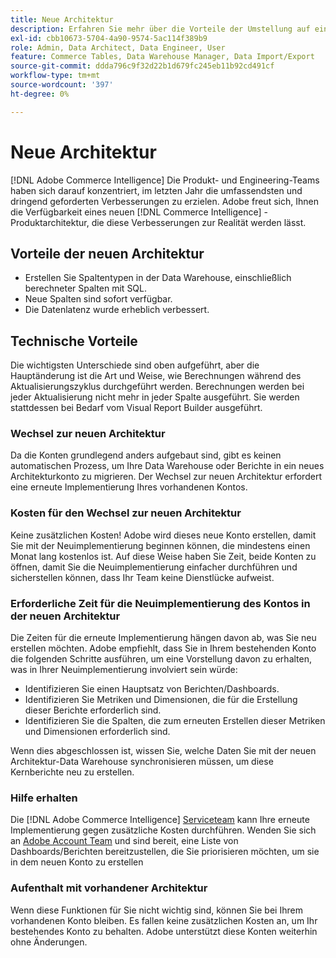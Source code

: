 ```yaml
---
title: Neue Architektur
description: Erfahren Sie mehr über die Vorteile der Umstellung auf eine neue Architektur.
exl-id: cbb10673-5704-4a90-9574-5ac114f389b9
role: Admin, Data Architect, Data Engineer, User
feature: Commerce Tables, Data Warehouse Manager, Data Import/Export
source-git-commit: ddda796c9f32d22b1d679fc245eb11b92cd491cf
workflow-type: tm+mt
source-wordcount: '397'
ht-degree: 0%

---
```


# Neue Architektur

[!DNL Adobe Commerce Intelligence] Die Produkt- und Engineering-Teams haben sich darauf konzentriert, im letzten Jahr die umfassendsten und dringend geforderten Verbesserungen zu erzielen. Adobe freut sich, Ihnen die Verfügbarkeit eines neuen [!DNL Commerce Intelligence] -Produktarchitektur, die diese Verbesserungen zur Realität werden lässt.

## Vorteile der neuen Architektur

* Erstellen Sie Spaltentypen in der Data Warehouse, einschließlich berechneter Spalten mit SQL.
* Neue Spalten sind sofort verfügbar.
* Die Datenlatenz wurde erheblich verbessert.

## Technische Vorteile

Die wichtigsten Unterschiede sind oben aufgeführt, aber die Hauptänderung ist die Art und Weise, wie Berechnungen während des Aktualisierungszyklus durchgeführt werden. Berechnungen werden bei jeder Aktualisierung nicht mehr in jeder Spalte ausgeführt. Sie werden stattdessen bei Bedarf vom Visual Report Builder ausgeführt.

### Wechsel zur neuen Architektur

Da die Konten grundlegend anders aufgebaut sind, gibt es keinen automatischen Prozess, um Ihre Data Warehouse oder Berichte in ein neues Architekturkonto zu migrieren. Der Wechsel zur neuen Architektur erfordert eine erneute Implementierung Ihres vorhandenen Kontos.

### Kosten für den Wechsel zur neuen Architektur

Keine zusätzlichen Kosten! Adobe wird dieses neue Konto erstellen, damit Sie mit der Neuimplementierung beginnen können, die mindestens einen Monat lang kostenlos ist. Auf diese Weise haben Sie Zeit, beide Konten zu öffnen, damit Sie die Neuimplementierung einfacher durchführen und sicherstellen können, dass Ihr Team keine Dienstlücke aufweist.

### Erforderliche Zeit für die Neuimplementierung des Kontos in der neuen Architektur

Die Zeiten für die erneute Implementierung hängen davon ab, was Sie neu erstellen möchten. Adobe empfiehlt, dass Sie in Ihrem bestehenden Konto die folgenden Schritte ausführen, um eine Vorstellung davon zu erhalten, was in Ihrer Neuimplementierung involviert sein würde:

* Identifizieren Sie einen Hauptsatz von Berichten/Dashboards.
* Identifizieren Sie Metriken und Dimensionen, die für die Erstellung dieser Berichte erforderlich sind.
* Identifizieren Sie die Spalten, die zum erneuten Erstellen dieser Metriken und Dimensionen erforderlich sind.

Wenn dies abgeschlossen ist, wissen Sie, welche Daten Sie mit der neuen Architektur-Data Warehouse synchronisieren müssen, um diese Kernberichte neu zu erstellen.

### Hilfe erhalten

Die [!DNL Adobe Commerce Intelligence] [Serviceteam](https://experienceleague.adobe.com/docs/commerce-knowledge-base/kb/troubleshooting/miscellaneous/mbi-service-policies.html) kann Ihre erneute Implementierung gegen zusätzliche Kosten durchführen. Wenden Sie sich an [Adobe Account Team](../../guide-overview.md#Submitting-a-Support-Ticket) und sind bereit, eine Liste von Dashboards/Berichten bereitzustellen, die Sie priorisieren möchten, um sie in dem neuen Konto zu erstellen

### Aufenthalt mit vorhandener Architektur

Wenn diese Funktionen für Sie nicht wichtig sind, können Sie bei Ihrem vorhandenen Konto bleiben. Es fallen keine zusätzlichen Kosten an, um Ihr bestehendes Konto zu behalten. Adobe unterstützt diese Konten weiterhin ohne Änderungen.
